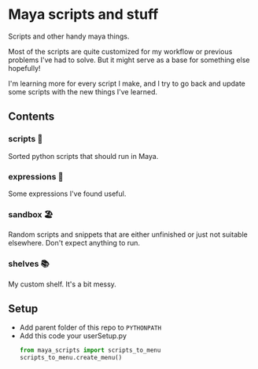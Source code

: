 # Maya scripts and stuff

Scripts and other handy maya things.

Most of the scripts are quite customized for my workflow or previous problems I've had to solve.
But it might serve as a base for something else hopefully!

I'm learning more for every script I make, and I try to go back and update some scripts with the new things I've learned.

## Contents

### scripts 📜

Sorted python scripts that should run in Maya.

### expressions 🔢

Some expressions I've found useful.

### sandbox 🏖️

Random scripts and snippets that are either unfinished or just not suitable elsewhere. Don't expect anything to run.

### shelves 📚

My custom shelf. It's a bit messy.

## Setup
- Add parent folder of this repo to `PYTHONPATH`
- Add this code your userSetup.py
    ```Python
    from maya_scripts import scripts_to_menu
    scripts_to_menu.create_menu()
    ```
  